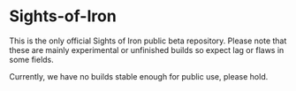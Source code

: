 # Sights-of-Iron
This is the only official Sights of Iron public beta repository. Please note that these are mainly experimental or unfinished builds so expect lag or flaws in some fields.

Currently, we have no builds stable enough for public use, please hold.
